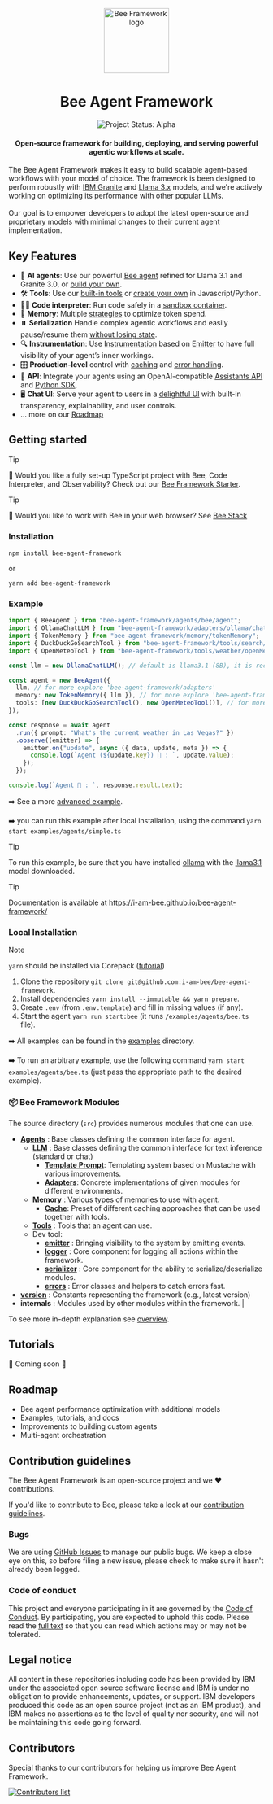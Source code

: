 <p align="center">
    <img alt="Bee Framework logo" src="/docs/assets/Bee_Dark.svg" height="128">
    <h1 align="center">Bee Agent Framework</h1>
</p>

<p align="center">
  <img align="cener" alt="Project Status: Alpha" src="https://img.shields.io/badge/Status-Alpha-red">

  <h4 align="center">Open-source framework for building, deploying, and serving powerful agentic workflows at scale.</h4>
</p>

The Bee Agent Framework makes it easy to build scalable agent-based workflows with your model of choice. The framework is been designed to perform robustly with [IBM Granite](https://www.ibm.com/granite?adoper=255252_0_LS1) and [Llama 3.x](https://ai.meta.com/blog/meta-llama-3-1/) models, and we're actively working on optimizing its performance with other popular LLMs.<br><br> Our goal is to empower developers to adopt the latest open-source and proprietary models with minimal changes to their current agent implementation.

## Key Features

- 🤖 **AI agents**: Use our powerful [Bee agent](/docs/agents.md) refined for Llama 3.1 and Granite 3.0, or [build your own](/docs/agents.md).
- 🛠️ **Tools**: Use our [built-in tools](/docs/tools.md) or [create your own](/docs/tools.md) in Javascript/Python.
- 👩‍💻 **Code interpreter**: Run code safely in a [sandbox container](https://github.com/i-am-bee/bee-code-interpreter).
- 💾 **Memory**: Multiple [strategies](/docs/memory.md) to optimize token spend.
- ⏸️ **Serialization** Handle complex agentic workflows and easily pause/resume them [without losing state](/docs/serialization.md).
- 🔍 **Instrumentation**: Use [Instrumentation](/docs/instrumentation.md) based on [Emitter](/docs/emitter.md) to have full visibility of your agent’s inner workings.
- 🎛️ **Production-level** control with [caching](/docs/cache.md) and [error handling](/docs/errors.md).
- 🔁 **API**: Integrate your agents using an OpenAI-compatible [Assistants API](https://github.com/i-am-bee/bee-api) and [Python SDK](https://github.com/i-am-bee/bee-python-sdk).
- 🖥️ **Chat UI**: Serve your agent to users in a [delightful UI](https://github.com/i-am-bee/bee-ui) with built-in transparency, explainability, and user controls.
- ... more on our [Roadmap](#roadmap)

## Getting started

> [!TIP]
>
> 🚀 Would you like a fully set-up TypeScript project with Bee, Code Interpreter, and Observability? Check out our [Bee Framework Starter](https://github.com/i-am-bee/bee-agent-framework-starter).

> [!TIP]
>
> 🚀 Would you like to work with Bee in your web browser? See [Bee Stack](https://github.com/i-am-bee/bee-stack)

### Installation

```shell
npm install bee-agent-framework
```

or

```shell
yarn add bee-agent-framework
```

### Example

```ts
import { BeeAgent } from "bee-agent-framework/agents/bee/agent";
import { OllamaChatLLM } from "bee-agent-framework/adapters/ollama/chat";
import { TokenMemory } from "bee-agent-framework/memory/tokenMemory";
import { DuckDuckGoSearchTool } from "bee-agent-framework/tools/search/duckDuckGoSearch";
import { OpenMeteoTool } from "bee-agent-framework/tools/weather/openMeteo";

const llm = new OllamaChatLLM(); // default is llama3.1 (8B), it is recommended to use 70B model

const agent = new BeeAgent({
  llm, // for more explore 'bee-agent-framework/adapters'
  memory: new TokenMemory({ llm }), // for more explore 'bee-agent-framework/memory'
  tools: [new DuckDuckGoSearchTool(), new OpenMeteoTool()], // for more explore 'bee-agent-framework/tools'
});

const response = await agent
  .run({ prompt: "What's the current weather in Las Vegas?" })
  .observe((emitter) => {
    emitter.on("update", async ({ data, update, meta }) => {
      console.log(`Agent (${update.key}) 🤖 : `, update.value);
    });
  });

console.log(`Agent 🤖 : `, response.result.text);
```

➡️ See a more [advanced example](/examples/agents/bee.ts).

➡️ you can run this example after local installation, using the command `yarn start examples/agents/simple.ts`

> [!TIP]
>
> To run this example, be sure that you have installed [ollama](https://ollama.com) with the [llama3.1](https://ollama.com/library/llama3.1) model downloaded.

> [!TIP]
>
> Documentation is available at https://i-am-bee.github.io/bee-agent-framework/

### Local Installation

> [!NOTE]
>
> `yarn` should be installed via Corepack ([tutorial](https://yarnpkg.com/corepack))

1. Clone the repository `git clone git@github.com:i-am-bee/bee-agent-framework`.
2. Install dependencies `yarn install --immutable && yarn prepare`.
3. Create `.env` (from `.env.template`) and fill in missing values (if any).
4. Start the agent `yarn run start:bee` (it runs `/examples/agents/bee.ts` file).

➡️ All examples can be found in the [examples](/examples) directory.

➡️ To run an arbitrary example, use the following command `yarn start examples/agents/bee.ts` (just pass the appropriate path to the desired example).

### 📦 Bee Framework Modules

The source directory (`src`) provides numerous modules that one can use.

- [**Agents**](/docs/agents.md) : Base classes defining the common interface for agent.
  - [**LLM**](/docs/llms.md) : Base classes defining the common interface for text inference (standard or chat)
    - [**Template Prompt**](/docs/templates.md): Templating system based on Mustache with various improvements.
    - [**Adapters**](/docs/llms.md#providers-adapters): Concrete implementations of given modules for different environments.
  - [**Memory**](/docs/memory.md) : Various types of memories to use with agent.
    - [**Cache**](/docs/cache.md): Preset of different caching approaches that can be used together with tools.
  - [**Tools**](/docs/tools.md) : Tools that an agent can use.
  - Dev tool:
    - [**emitter**](/docs/emitter.md) : Bringing visibility to the system by emitting events.
    - [**logger**](/docs/logger.md) : Core component for logging all actions within the framework.
    - [**serializer**](/docs/serialization.md) : Core component for the ability to serialize/deserialize modules.
    - [**errors**](/docs/errors.md) : Error classes and helpers to catch errors fast.
- [**version**](/docs/version.md) : Constants representing the framework (e.g., latest version)
- **internals** : Modules used by other modules within the framework. |

To see more in-depth explanation see [overview](/docs/overview.md).

## Tutorials

🚧 Coming soon 🚧

## Roadmap

- Bee agent performance optimization with additional models
- Examples, tutorials, and docs
- Improvements to building custom agents
- Multi-agent orchestration

## Contribution guidelines

The Bee Agent Framework is an open-source project and we ❤️ contributions.

If you'd like to contribute to Bee, please take a look at our [contribution guidelines](./CONTRIBUTING.md).

### Bugs

We are using [GitHub Issues](https://github.com/i-am-bee/bee-agent-framework/issues) to manage our public bugs. We keep a close eye on this, so before filing a new issue, please check to make sure it hasn't already been logged.

### Code of conduct

This project and everyone participating in it are governed by the [Code of Conduct](./CODE_OF_CONDUCT.md). By participating, you are expected to uphold this code. Please read the [full text](./CODE_OF_CONDUCT.md) so that you can read which actions may or may not be tolerated.

## Legal notice

All content in these repositories including code has been provided by IBM under the associated open source software license and IBM is under no obligation to provide enhancements, updates, or support. IBM developers produced this code as an open source project (not as an IBM product), and IBM makes no assertions as to the level of quality nor security, and will not be maintaining this code going forward.

## Contributors

Special thanks to our contributors for helping us improve Bee Agent Framework.

<a href="https://github.com/i-am-bee/bee-agent-framework/graphs/contributors">
  <img alt="Contributors list" src="https://contrib.rocks/image?repo=i-am-bee/bee-agent-framework" />
</a>

